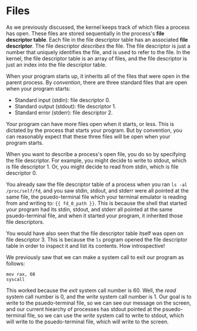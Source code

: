 # Files

As we previously discussed, the kernel keeps track of which files a process has open. These files are stored sequentially in the process's **file descriptor table**. Each file in the file descriptor table has an associated **file descriptor**. The file descriptor *describes* the file. The file descriptor is just a number that uniquely identifies the file, and is used to refer to the file. In the kernel, the file descriptor table is an array of files, and the file descriptor is just an index into the file descriptor table.

When your program starts up, it inherits all of the files that were open in the parent process. By *convention*, there are three standard files that are open when your program starts:
- Standard input (stdin): file descriptor 0.
- Standard output (stdout): file descriptor 1.
- Standard error (stderr): file descriptor 2.

Your program can have more files open when it starts, or less. This is dictated by the process that starts your program. But by convention, you can reasonably expect that these three files will be open when your program starts.

When you want to describe a process's open file, you do so by specifying the file descriptor. For example, you might decide to write to stdout, which is file descriptor 1. Or, you might decide to read from stdin, which is file descriptor 0.

You already saw the file descriptor table of a process when you ran `ls -al /proc/self/fd`, and you saw stdin, stdout, and stderr were all pointed at the same file, the psuedo-terminal file which your terminal emulator is reading from and writing to: `{{ fd_0_path }}`. This is because the shell that started your program had its stdin, stdout, and stderr all pointed at the same psuedo-terminal file, and when it started your program, it inherited those file descriptors.

You would have also seen that the file descriptor table itself was open on file descriptor 3. This is because the `ls` program opened the file descriptor table in order to inspect it and list its contents. How introspective!

We previously saw that we can make a system call to exit our program as follows:
```assembly
mov rax, 60
syscall
```

This worked because the *exit* system call number is 60. Well, the *read* system call number is 0, and the *write* system call number is 1. Our goal is to write to the psuedo-terminal file, so we can see our message on the screen, and our current hiearchy of processes has stdout pointed at the psuedo-terminal file, so we can use the *write* system call to write to stdout, which will write to the psuedo-terminal file, which will write to the screen.